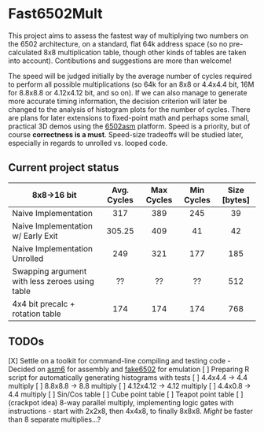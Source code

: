 Fast6502Mult
============

This project aims to assess the fastest way of multiplying two numbers on the 6502 architecture, on a standard, flat 64k address space (so no pre-calculated 8x8 multiplication table, though other kinds of tables are taken into account). Contibutions and suggestions are more than welcome!

The speed will be judged initially by the average number of cycles required to perform all possible multiplications (so 64k for an 8x8 or 4.4x4.4 bit, 16M for 8.8x8.8 or 4.12x4.12 bit, and so on). If we can also manage to generate more accurate timing information, the decision criterion will later be changed to the analysis of histogram plots for the number of cycles. There are plans for later extensions to fixed-point math and perhaps some small, practical 3D demos using the [6502asm](www.6502asm.com) platform. Speed is a priority, but of course **correctness is a must**. Speed-size tradeoffs will be studied later, especially in regards to unrolled vs. looped code.

Current project status
----------------------

| 8x8->16 bit   | Avg. Cycles  | Max Cycles   | Min Cycles   | Size [bytes] |
| ------------- |:------------:|:------------:|:------------:|:------------:|
| Naive Implementation | 317 | 389 | 245 | 39 |
| Naive Implementation w/ Early Exit | 305.25 | 409 | 41 | 42 |
| Naive Implementation Unrolled | 249 | 321 | 177 | 185 |
| Swapping argument with less zeroes using table | ?? | ?? | ?? | 512 |
| 4x4 bit precalc + rotation table | 174 | 174 | 174 | 768 |

TODOs
-----

[X] Settle on a toolkit for command-line compiling and testing code - Decided on [asm6](http://www.romhacking.net/utilities/674/) for assembly and [fake6502](http://rubbermallet.org/fake6502.c) for emulation
[ ] Preparing R script for automatically generating histograms with tests
[ ] 4.4x4.4 -> 4.4 multiply
[ ] 8.8x8.8 -> 8.8 multiply
[ ] 4.12x4.12 -> 4.12 multiply
[ ] 4.4x0.8 -> 4.4 multiply
[ ] Sin/Cos table
[ ] Cube point table
[ ] Teapot point table
[ ] (crackpot idea) 8-way parallel multiply, implementing logic gates with instructions - start with 2x2x8, then 4x4x8, to finally 8x8x8. *Might* be faster than 8 separate multiplies…?
